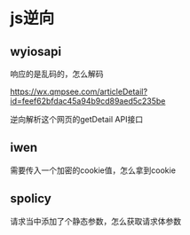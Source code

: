 # js逆向

## wyiosapi

响应的是乱码的，怎么解码

https://wx.qmpsee.com/articleDetail?id=feef62bfdac45a94b9cd89aed5c235be

逆向解析这个网页的getDetail API接口

## iwen

需要传入一个加密的cookie值，怎么拿到cookie

## spolicy

请求当中添加了个静态参数，怎么获取请求体参数